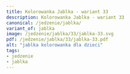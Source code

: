 ```yaml
---
title: Kolorowanka Jablka - wariant 33
description: Kolorowanka Jablka - wariant 33
canonical: /jedzenie/jablka/
variant_of: jablka
image: /jedzenie/jablka/33/jablka-33.svg
pdf: /jedzenie/jablka/33/jablka-33.pdf
alt: "jablka kolorowanka dla dzieci"
tags:
- jedzenie
- jablka
---
```

